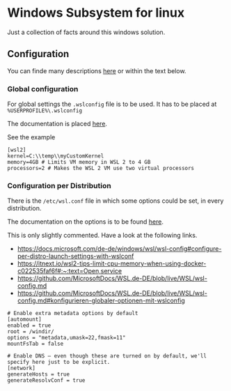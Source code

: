 # Windows Subsystem for linux

Just a collection of facts around this windows solution.

## Configuration

You can finde many descriptions [here](https://docs.microsoft.com/en-us/windows/wsl/wsl-config) or within the text below.

### Global configuration

For global settings the `.wslconfig` file is to be used.
It has to be placed at `%USERPROFILE%\.wslconfig`

The documentation is placed [here](https://docs.microsoft.com/en-us/windows/wsl/wsl-config#wsl-2-settings).

See the example

```
[wsl2]
kernel=C:\\temp\\myCustomKernel
memory=4GB # Limits VM memory in WSL 2 to 4 GB
processors=2 # Makes the WSL 2 VM use two virtual processors
```

### Configuration per Distribution

There is the `/etc/wsl.conf` file in which some options could be set, in every distribution.

The documentation on the options is to be found [here](https://docs.microsoft.com/en-us/windows/wsl/wsl-config#configuration-options).

This is only slightly commented. Have a look at the following links.

- <https://docs.microsoft.com/de-de/windows/wsl/wsl-config#configure-per-distro-launch-settings-with-wslconf>
- <https://itnext.io/wsl2-tips-limit-cpu-memory-when-using-docker-c022535faf6f#:~:text=Open,service>
- <https://github.com/MicrosoftDocs/WSL.de-DE/blob/live/WSL/wsl-config.md>
- <https://github.com/MicrosoftDocs/WSL.de-DE/blob/live/WSL/wsl-config.md#konfigurieren-globaler-optionen-mit-wslconfig>

```
# Enable extra metadata options by default
[automount]
enabled = true
root = /windir/
options = "metadata,umask=22,fmask=11"
mountFsTab = false

# Enable DNS – even though these are turned on by default, we'll specify here just to be explicit.
[network]
generateHosts = true
generateResolvConf = true
```
